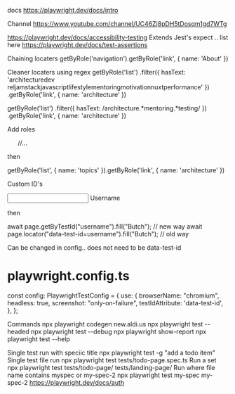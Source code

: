 
docs
https://playwright.dev/docs/intro

Channel
https://www.youtube.com/channel/UC46Zj8pDH5tDosqm1gd7WTg

https://playwright.dev/docs/accessibility-testing
Extends Jest's expect .. list here
https://playwright.dev/docs/test-assertions


Chaining locaters
getByRole('navigation').getByRole('link', { name: 'About' })

Cleaner locaters using regex
getByRole('list')
  .filter({ hasText: 'architecturedev reljamstackjavascriptlifestylementoringmotivationnuxtperformance' })
  .getByRole('link', { name: 'architecture' })

  getByRole('list')
  .filter({ hasText: /architecture.*mentoring.*testing/ })
  .getByRole('link', { name: 'architecture' })

Add roles
<ul aria-label="topics">
  //...
</ul>

then

getByRole('list', { name: 'topics' }).getByRole('link', { name: 'architecture' })

Custom ID's
  <div class="inputBox">
    <input data-test-id="username" type="text" required="required">
        <span>Username</span>
  </div>

  then

  await page.getByTestId("username").fill("Butch");          // new way
  await page.locator("data-test-id=username").fill("Butch"); // old way

  Can be changed in config.. does not need to be data-test-id
  # playwright.config.ts
const config: PlaywrightTestConfig = {
  use: {
    browserName: "chromium",
    headless: true,
    screenshot: "only-on-failure",
    testIdAttribute: 'data-test-id',
  },
};

                

Commands
npx playwright codegen new.aldi.us
npx playwright test --headed
npx playwright test --debug
npx playwright show-report
npx playwright test --help

Single test run with speciic title
npx playwright test -g "add a todo item"
Single test file run
npx playwright test tests/todo-page.spec.ts
Run a set 
npx playwright test tests/todo-page/ tests/landing-page/
Run where file name contains myspec or my-spec-2
npx playwright test my-spec my-spec-2
https://playwright.dev/docs/auth